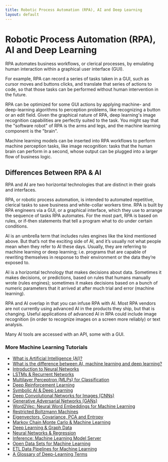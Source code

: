 ```yaml
---
title: Robotic Process Automation (RPA), AI and Deep Learning
layout: default
---
```


# Robotic Process Automation (RPA), AI and Deep Learning

RPA automates business workflows, or clerical processes, by emulating human interaction within a graphical user interface (GUI). 

For example, RPA can record a series of tasks taken in a GUI, such as cursor moves and buttons clicks, and translate that series of actions to code, so that those tasks can be performed without human intervention in the future.

RPA can be optimized for some GUI actions by applying machine- and deep-learning algorithms to perception problems, like recognizing a button or an edit field. Given the graphical nature of RPA, deep learning's image recognition capabilities are perfectly suited to the task. You might say that the "software robot" of RPA is the arms and legs, and the machine learning component is the "brain". 

Machine learning models can be inserted into RPA workflows to perform machine perception tasks, like image recognition: tasks that the human brain can perform in a second, whose output can be plugged into a larger flow of business logic. 

## Differences Between RPA & AI

RPA and AI are two horizontal technologies that are distinct in their goals and interfaces.

RPA, or robotic process automation, is intended to automated repetitive, clerical tasks to save business and white-collar workers time. RPA is built by RPA engineers via a GUI, or a graphical interface, which they use to arrange the sequence of tasks RPA automates. For the most part, RPA is based on rules, or if-then statements that tell a program what to do under certain conditions.

AI is an umbrella term that includes rules engines like the kind mentioned above. But that’s not the exciting side of AI, and it’s usually not what people mean when they refer to AI these days. Usually, they are referring to machine learning or deep learning; i.e. programs that are capable of rewriting themselves in response to their environment or the data they’re exposed to.

AI is a horizontal technology that makes decisions about data. Sometimes it makes decisions, or predictions, based on rules that humans manually wrote (rules engines); sometimes it makes decisions based on a bunch of numeric parameters that it arrived at after much trial and error (machine learning).

RPA and AI overlap in that you can infuse RPA with AI. Most RPA vendors are not currently using advanced AI in the products they ship, but that is changing. Useful applications of advanced AI in RPA could include image recognition (in order to recognize images on a screen more reliably) or text analysis.

Many AI tools are accessed with an API, some with a GUI.

### <a name="resources">More Machine Learning Tutorials</a>

* [What is Artificial Intelligence (AI)?](./artificial-intelligence-ai.html)
* [What is the difference between AI, machine learning and deep learning?](./ai-machinelearning-deeplearning.html)
* [Introduction to Neural Networks](./neuralnet-overview)
* [LSTMs & Recurrent Networks](./lstm)
* [Multilayer Perceptron (MLPs) for Classification](./multilayerperceptron)
* [Deep Reinforcement Learning](./deepreinforcementlearning)
* [Symbolic AI & Deep Learning](./symbolicreasoning)
* [Deep Convolutional Networks for Images (CNNs)](./convolutionalnetwork)
* [Generative Adversarial Networks (GANs)](./generative-adversarial-network)
* [Word2Vec: Neural Word Embeddings for Machine Learning](./word2vec)
* [Restricted Boltzmann Machines](./restrictedboltzmannmachine)
* [Eigenvectors, Covariance, PCA and Entropy](./eigenvector)
* [Markov Chain Monte Carlo & Machine Learning](/markovchainmontecarlo.html)
* [Deep Learning & Graph Data](./graphdata)
* [Neural Networks & Regression](./logistic-regression)
* [Inference: Machine Learning Model Server](./modelserver)
* [Open Data Sets for Machine Learning](./opendata)
* [ETL Data Pipelines for Machine Learning](./datavec)
* [A Glossary of Deep-Learning Terms](./glossary)
